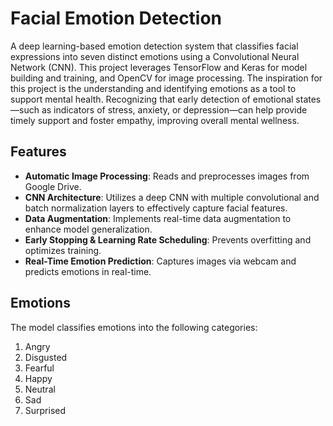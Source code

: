 # Facial Emotion Detection

A deep learning-based emotion detection system that classifies facial expressions into seven distinct emotions using a Convolutional Neural Network (CNN). This project leverages TensorFlow and Keras for model building and training, and OpenCV for image processing. The inspiration for this project is the understanding and identifying emotions as a tool to support mental health. Recognizing that early detection of emotional states—such as indicators of stress, anxiety, or depression—can help provide timely support and foster empathy, improving overall mental wellness.

## Features
- **Automatic Image Processing**: Reads and preprocesses images from Google Drive.
- **CNN Architecture**: Utilizes a deep CNN with multiple convolutional and batch normalization layers to effectively capture facial features.
- **Data Augmentation**: Implements real-time data augmentation to enhance model generalization.
- **Early Stopping & Learning Rate Scheduling**: Prevents overfitting and optimizes training.
- **Real-Time Emotion Prediction**: Captures images via webcam and predicts emotions in real-time.

## Emotions
The model classifies emotions into the following categories:
1. Angry
2. Disgusted
3. Fearful
4. Happy
5. Neutral
6. Sad
7. Surprised
